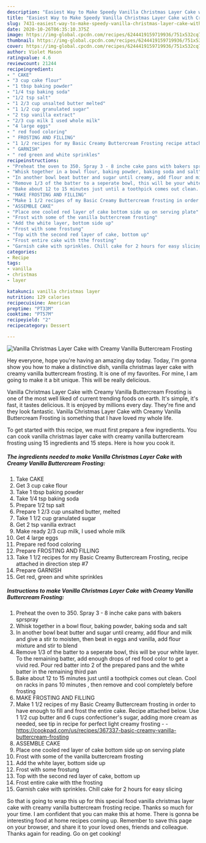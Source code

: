 ```yaml
---
description: "Easiest Way to Make Speedy Vanilla Christmas Layer Cake with Creamy Vanilla Buttercream Frosting"
title: "Easiest Way to Make Speedy Vanilla Christmas Layer Cake with Creamy Vanilla Buttercream Frosting"
slug: 7431-easiest-way-to-make-speedy-vanilla-christmas-layer-cake-with-creamy-vanilla-buttercream-frosting
date: 2020-10-26T06:35:10.375Z
image: https://img-global.cpcdn.com/recipes/6244419159719936/751x532cq70/vanilla-christmas-layer-cake-with-creamy-vanilla-buttercream-frosting-recipe-main-photo.jpg
thumbnail: https://img-global.cpcdn.com/recipes/6244419159719936/751x532cq70/vanilla-christmas-layer-cake-with-creamy-vanilla-buttercream-frosting-recipe-main-photo.jpg
cover: https://img-global.cpcdn.com/recipes/6244419159719936/751x532cq70/vanilla-christmas-layer-cake-with-creamy-vanilla-buttercream-frosting-recipe-main-photo.jpg
author: Violet Mason
ratingvalue: 4.6
reviewcount: 21244
recipeingredient:
- " CAKE"
- "3 cup cake flour"
- "1 tbsp baking powder"
- "1/4 tsp baking soda"
- "1/2 tsp salt"
- "1 2/3 cup unsalted butter melted"
- "1 1/2 cup granulated sugar"
- "2 tsp vanilla extract"
- "2/3 cup milk I used whole milk"
- "4 large eggs"
- " red food coloring"
- " FROSTING AND FILLING"
- "1 1/2 recipes for my Basic Creamy Buttercream Frosting recipe attached in direction step 7"
- " GARNISH"
- " red green and white sprinkles"
recipeinstructions:
- "Preheat the oven to 350. Spray 3 - 8 inche cake pans with bakers sprspray"
- "Whisk together in a bowl flour, baking powder, baking soda and salt"
- "In another bowl beat butter and sugar until creamy, add flour and milk and give a stir to moisten, then beat in eggs and vanilla, add flour mixture and stir to blend"
- "Remove 1/3 of the batter to a seperate bowl, this will be your white layer. To the remaining batter, add enough drops of red food color to get a vivid red. Pour red batter into 2 of the prepared pans and the white batter in the remaining third pan"
- "Bake about 12 to 15 minutes just until a toothpick comes out clean. Cool on racks in pans 10 minutes , then remove and cool completely  before  frosting"
- "MAKE FROSTING AND FILLING"
- "Make 1 1/2 recipes of my Basic Creamy Buttercream frosting in order to have enough to fill and frost the entire cake. Recipe attached below. Use 1 1/2 cup butter and 6 cups confectioner&#39;s sugar, adding more cream as needed, see tip in recipe for perfect light creamy frosting  https://cookpad.com/us/recipes/367337-basic-creamy-vanilla-buttercream-frosting"
- "ASSEMBLE CAKE"
- "Place one cooled red layer of cake bottom side up on serving plate"
- "Frost with some of the vanilla buttercream frosting"
- "Add the white layer, bottom side up"
- "Frost with some frostung"
- "Top with the second red layer of cake, bottom up"
- "Frost entire cake with tthe frosting"
- "Garnish cake with sprinkles. Chill cake for 2 hours for easy slicing"
categories:
- Recipe
tags:
- vanilla
- christmas
- layer

katakunci: vanilla christmas layer 
nutrition: 129 calories
recipecuisine: American
preptime: "PT33M"
cooktime: "PT57M"
recipeyield: "2"
recipecategory: Dessert

---
```



![Vanilla Christmas Layer Cake with Creamy Vanilla Buttercream Frosting](https://img-global.cpcdn.com/recipes/6244419159719936/751x532cq70/vanilla-christmas-layer-cake-with-creamy-vanilla-buttercream-frosting-recipe-main-photo.jpg)

Hey everyone, hope you're having an amazing day today. Today, I'm gonna show you how to make a distinctive dish, vanilla christmas layer cake with creamy vanilla buttercream frosting. It is one of my favorites. For mine, I am going to make it a bit unique. This will be really delicious.

Vanilla Christmas Layer Cake with Creamy Vanilla Buttercream Frosting is one of the most well liked of current trending foods on earth. It's simple, it's fast, it tastes delicious. It is enjoyed by millions every day. They're fine and they look fantastic. Vanilla Christmas Layer Cake with Creamy Vanilla Buttercream Frosting is something that I have loved my whole life.




To get started with this recipe, we must first prepare a few ingredients. You can cook vanilla christmas layer cake with creamy vanilla buttercream frosting using 15 ingredients and 15 steps. Here is how you cook it.

<!--inarticleads1-->

##### The ingredients needed to make Vanilla Christmas Layer Cake with Creamy Vanilla Buttercream Frosting:

1. Take  CAKE
1. Get 3 cup cake flour
1. Take 1 tbsp baking powder
1. Take 1/4 tsp baking soda
1. Prepare 1/2 tsp salt
1. Prepare 1 2/3 cup unsalted butter, melted
1. Take 1 1/2 cup granulated sugar
1. Get 2 tsp vanilla extract
1. Make ready 2/3 cup milk, I used whole milk
1. Get 4 large eggs
1. Prepare  red food coloring
1. Prepare  FROSTING AND FILLING
1. Take 1 1/2 recipes for my Basic Creamy Buttercream Frosting, recipe attached in direction step #7
1. Prepare  GARNISH
1. Get  red, green and white sprinkles




<!--inarticleads2-->

##### Instructions to make Vanilla Christmas Layer Cake with Creamy Vanilla Buttercream Frosting:

1. Preheat the oven to 350. Spray 3 - 8 inche cake pans with bakers sprspray
1. Whisk together in a bowl flour, baking powder, baking soda and salt
1. In another bowl beat butter and sugar until creamy, add flour and milk and give a stir to moisten, then beat in eggs and vanilla, add flour mixture and stir to blend
1. Remove 1/3 of the batter to a seperate bowl, this will be your white layer. To the remaining batter, add enough drops of red food color to get a vivid red. Pour red batter into 2 of the prepared pans and the white batter in the remaining third pan
1. Bake about 12 to 15 minutes just until a toothpick comes out clean. Cool on racks in pans 10 minutes , then remove and cool completely  before  frosting
1. MAKE FROSTING AND FILLING
1. Make 1 1/2 recipes of my Basic Creamy Buttercream frosting in order to have enough to fill and frost the entire cake. Recipe attached below. Use 1 1/2 cup butter and 6 cups confectioner&#39;s sugar, adding more cream as needed, see tip in recipe for perfect light creamy frosting -  - https://cookpad.com/us/recipes/367337-basic-creamy-vanilla-buttercream-frosting
1. ASSEMBLE CAKE
1. Place one cooled red layer of cake bottom side up on serving plate
1. Frost with some of the vanilla buttercream frosting
1. Add the white layer, bottom side up
1. Frost with some frostung
1. Top with the second red layer of cake, bottom up
1. Frost entire cake with tthe frosting
1. Garnish cake with sprinkles. Chill cake for 2 hours for easy slicing




So that is going to wrap this up for this special food vanilla christmas layer cake with creamy vanilla buttercream frosting recipe. Thanks so much for your time. I am confident that you can make this at home. There is gonna be interesting food at home recipes coming up. Remember to save this page on your browser, and share it to your loved ones, friends and colleague. Thanks again for reading. Go on get cooking!
